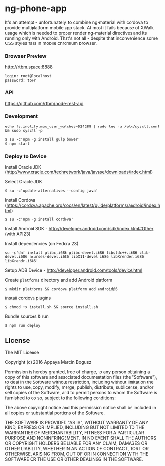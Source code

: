 # ng-phone-app

It's an attempt - unfortunately, to combine ng-material with cordova to provide multiplatform mobile app stack. At most it fails because of XWalk usage which is needed to proper render ng-material directives and its running only with Android. That's not all - despite that inconvenience some CSS styles fails in mobile chromium browser.

### Browser Preview

http://rtbm.space:8888

```
login: root@localhost
password: toor
```

### API
https://github.com/rtbm/node-rest-api

### Development

```shell
echo fs.inotify.max_user_watches=524288 | sudo tee -a /etc/sysctl.conf && sudo sysctl -p
```

```shell
$ su -c'npm -g install gulp bower'
$ npm start
```

### Deploy to Device

Install Oracle JDK (http://www.oracle.com/technetwork/java/javase/downloads/index.html)

Select Oracle JDK

```shell
$ su -c'update-alternatives --config java'
```

Install Cordova (https://cordova.apache.org/docs/en/latest/guide/platforms/android/index.html)
```shell
$ su -c'npm -g install cordova'
```

Install Android SDK - http://developer.android.com/sdk/index.html#Other (with API23)

Install dependencies (on Fedora 23)
```shell
su -c'dnf install glibc.i686 glibc-devel.i686 libstdc++.i686 zlib-devel.i686 ncurses-devel.i686 libX11-devel.i686 libXrender.i686 libXrandr.i686'
```

Setup ADB Device - http://developer.android.com/tools/device.html

Create `platforms` directory and add Android platform
```shell
$ mkdir platforms && cordova platform add android@5
```

Install cordova plugins
```shell
$ chmod +x install.sh && source install.sh
```

Bundle sources & run
```shell
$ npm run deploy
```

## License

The MIT License

Copyright (c) 2016 Appaya Marcin Bogusz

Permission is hereby granted, free of charge, to any person obtaining a copy
of this software and associated documentation files (the "Software"), to deal
in the Software without restriction, including without limitation the rights
to use, copy, modify, merge, publish, distribute, sublicense, and/or sell
copies of the Software, and to permit persons to whom the Software is
furnished to do so, subject to the following conditions:

The above copyright notice and this permission notice shall be included in
all copies or substantial portions of the Software.

THE SOFTWARE IS PROVIDED "AS IS", WITHOUT WARRANTY OF ANY KIND, EXPRESS OR
IMPLIED, INCLUDING BUT NOT LIMITED TO THE WARRANTIES OF MERCHANTABILITY,
FITNESS FOR A PARTICULAR PURPOSE AND NONINFRINGEMENT. IN NO EVENT SHALL THE
AUTHORS OR COPYRIGHT HOLDERS BE LIABLE FOR ANY CLAIM, DAMAGES OR OTHER
LIABILITY, WHETHER IN AN ACTION OF CONTRACT, TORT OR OTHERWISE, ARISING FROM,
OUT OF OR IN CONNECTION WITH THE SOFTWARE OR THE USE OR OTHER DEALINGS IN
THE SOFTWARE.